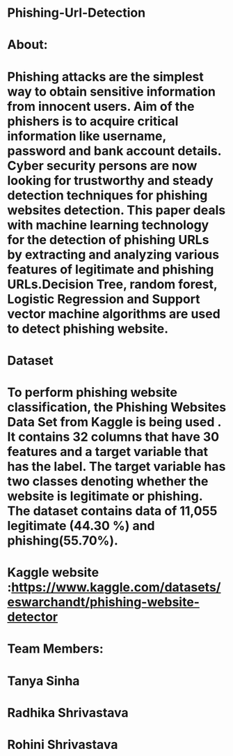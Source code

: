 # Phishing-Url-Detection

# About:
# Phishing attacks are the simplest way to obtain sensitive information from innocent users. Aim of the phishers is to acquire critical information like username, password and bank account details. Cyber security persons are now looking for trustworthy and steady detection techniques for phishing websites detection. This paper deals with machine learning technology for the detection of phishing URLs by extracting and analyzing various features of legitimate and phishing URLs.Decision Tree, random forest, Logistic Regression and Support vector machine algorithms are used to detect phishing website.

# Dataset
# To perform phishing website classification, the Phishing Websites Data Set from Kaggle is being used . It contains 32 columns that have 30 features and a target variable that has the label. The target variable has two classes denoting whether the website is legitimate or phishing. The dataset contains data of 11,055 legitimate (44.30 %) and phishing(55.70%).

# Kaggle website :https://www.kaggle.com/datasets/eswarchandt/phishing-website-detector 



 # Team Members:
 # Tanya Sinha
 # Radhika Shrivastava
 # Rohini Shrivastava
 
